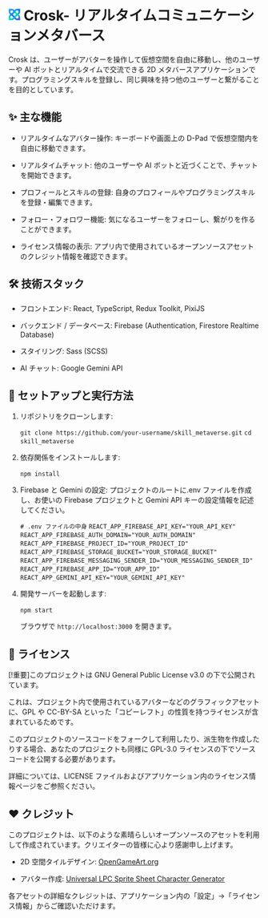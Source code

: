 # <img src="./public/logo.png" alt="Crosk logo" height="25"> Crosk- リアルタイムコミュニケーションメタバース

Crosk は、ユーザーがアバターを操作して仮想空間を自由に移動し、他のユーザーや AI ボットとリアルタイムで交流できる 2D メタバースアプリケーションです。プログラミングスキルを登録し、同じ興味を持つ他のユーザーと繋がることを目的としています。

## ✨ 主な機能

- リアルタイムなアバター操作: キーボードや画面上の D-Pad で仮想空間内を自由に移動できます。

- リアルタイムチャット: 他のユーザーや AI ボットと近づくことで、チャットを開始できます。

- プロフィールとスキルの登録: 自身のプロフィールやプログラミングスキルを登録・編集できます。

- フォロー・フォロワー機能: 気になるユーザーをフォローし、繋がりを作ることができます。

- ライセンス情報の表示: アプリ内で使用されているオープンソースアセットのクレジット情報を確認できます。

## 🛠️ 技術スタック

- フロントエンド: React, TypeScript, Redux Toolkit, PixiJS

- バックエンド / データベース: Firebase (Authentication, Firestore Realtime Database)

- スタイリング: Sass (SCSS)

- AI チャット: Google Gemini API

## 🚀 セットアップと実行方法

1. リポジトリをクローンします:

   `git clone https://github.com/your-username/skill_metaverse.git`
   `cd skill_metaverse`

2. 依存関係をインストールします:

   `npm install`

3. Firebase と Gemini の設定:
   プロジェクトのルートに.env ファイルを作成し、お使いの Firebase プロジェクトと Gemini API キーの設定情報を記述してください。

   `# .env ファイルの中身`
   `REACT_APP_FIREBASE_API_KEY="YOUR_API_KEY"`
   `REACT_APP_FIREBASE_AUTH_DOMAIN="YOUR_AUTH_DOMAIN"`
   `REACT_APP_FIREBASE_PROJECT_ID="YOUR_PROJECT_ID"`
   `REACT_APP_FIREBASE_STORAGE_BUCKET="YOUR_STORAGE_BUCKET"`
   `REACT_APP_FIREBASE_MESSAGING_SENDER_ID="YOUR_MESSAGING_SENDER_ID"`
   `REACT_APP_FIREBASE_APP_ID="YOUR_APP_ID"`
   `REACT_APP_GEMINI_API_KEY="YOUR_GEMINI_API_KEY"`

4. 開発サーバーを起動します:

   `npm start`

   ブラウザで `http://localhost:3000` を開きます。

## 📜 ライセンス

[!重要]このプロジェクトは GNU General Public License v3.0 の下で公開されています。

これは、プロジェクト内で使用されているアバターなどのグラフィックアセットに、GPL や CC-BY-SA といった「コピーレフト」の性質を持つライセンスが含まれているためです。

このプロジェクトのソースコードをフォークして利用したり、派生物を作成したりする場合、あなたのプロジェクトも同様に GPL-3.0 ライセンスの下でソースコードを公開する必要があります。

詳細については、LICENSE ファイルおよびアプリケーション内のライセンス情報ページをご参照ください。

## ❤️ クレジット

このプロジェクトは、以下のような素晴らしいオープンソースのアセットを利用して作成されています。クリエイターの皆様に心より感謝申し上げます。

- 2D 空間タイルデザイン: [OpenGameArt.org](https://opengameart.org/)

- アバター作成: [Universal LPC Sprite Sheet Character Generator](https://sanderfrenken.github.io/Universal-LPC-Spritesheet-Character-Generator/)

各アセットの詳細なクレジットは、アプリケーション内の「設定」→「ライセンス情報」からご確認いただけます。
